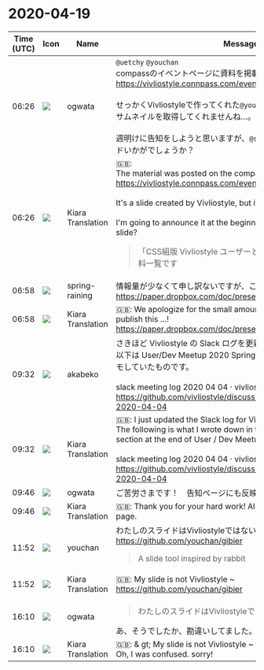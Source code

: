 # 2020-04-19

|Time (UTC)|Icon|Name|Message|
|---|---|---|---|
|06:26|![](https://avatars.slack-edge.com/2019-11-22/845042642576_070441337abaca9fb7b3_72.png)|ogwata|`@uetchy` `@youchan`<br>compassのイベントページに資料を掲載しました。<br><https://vivliostyle.connpass.com/event/170939/><br><br>せっかくVivliostyleで作ってくれた`@youchan` さんのスライドですが、サムネイルを取得してくれませんね…。<br><br>週明けに告知をしようと思いますが、`@spring-raining` さん、スライドいかがでしょうか？|
|06:26|![](https://avatars.slack-edge.com/2019-08-21/732685848020_f3f20736795184660348_72.png)|Kiara Translation|🇬🇧:  <br>The material was posted on the compass event page.<br><https://vivliostyle.connpass.com/event/170939/presentation/><br><br>It's a slide created by Vivliostyle, but it doesn't get thumbnails ...<br><br>I'm going to announce it at the beginning of the week. How about a slide?<br><blockquote>「CSS組版 Vivliostyle ユーザーと開発者の集い 2020春」の資料一覧です</blockquote>|
|06:58|![](https://secure.gravatar.com/avatar/1ac180f0868137292905c311b5fff781.jpg?s=72&d=https%3A%2F%2Fa.slack-edge.com%2Fdf10d%2Fimg%2Favatars%2Fava_0021-72.png)|spring-raining|情報量が少なくて申し訳ないですが、こちらを公開してください…！ <https://paper.dropbox.com/doc/present/ztyUW7iGR6OSHfxLAztKO>|
|06:58|![](https://avatars.slack-edge.com/2019-08-21/732685848020_f3f20736795184660348_72.png)|Kiara Translation|🇬🇧: We apologize for the small amount of information, but please publish this ...! <https://paper.dropbox.com/doc/present/ztyUW7iGR6OSHfxLAztKO>|
|09:32|![](https://avatars.slack-edge.com/2019-05-15/624511073651_25909952cd7a069ceed2_72.png)|akabeko|さきほど Vivliostyle の Slack ログを更新しました。<br>以下は User/Dev Meetup 2020 Spring 終盤の質疑応答コーナーでメモしていたものです。<br><br>slack meeting log 2020 04 04 · vivliostyle/discussion Wiki<br><https://github.com/vivliostyle/discussion/wiki/slack-meeting-log-2020-04-04>|
|09:32|![](https://avatars.slack-edge.com/2019-08-21/732685848020_f3f20736795184660348_72.png)|Kiara Translation|🇬🇧: I just updated the Slack log for Vivliostyle.<br>The following is what I wrote down in the question and answer section at the end of User / Dev Meetup 2020 Spring.<br><br>slack meeting log 2020 04 04 · vivliostyle / discussion Wiki<br><https://github.com/vivliostyle/discussion/wiki/slack-meeting-log-2020-04-04>|
|09:46|![](https://avatars.slack-edge.com/2019-11-22/845042642576_070441337abaca9fb7b3_72.png)|ogwata|ご苦労さまです！　告知ページにも反映させました。|
|09:46|![](https://avatars.slack-edge.com/2019-08-21/732685848020_f3f20736795184660348_72.png)|Kiara Translation|🇬🇧: Thank you for your hard work! Also reflected on the notice page.|
|11:52|![](https://secure.gravatar.com/avatar/b54abc5e7463fe6470c379e97e3f2477.jpg?s=72&d=https%3A%2F%2Fa.slack-edge.com%2Fdf10d%2Fimg%2Favatars%2Fava_0024-72.png)|youchan|わたしのスライドはVivliostyleではないです〜<br><https://github.com/youchan/gibier><br><blockquote>A slide tool inspired by rabbit</blockquote>|
|11:52|![](https://avatars.slack-edge.com/2019-08-21/732685848020_f3f20736795184660348_72.png)|Kiara Translation|🇬🇧: My slide is not Vivliostyle ~<br><https://github.com/youchan/gibier>|
|16:10|![](https://avatars.slack-edge.com/2019-11-22/845042642576_070441337abaca9fb7b3_72.png)|ogwata|<blockquote>わたしのスライドはVivliostyleではないです〜</blockquote>あ、そうでしたか、勘違いしてました。ごめんなさい！|
|16:10|![](https://avatars.slack-edge.com/2019-08-21/732685848020_f3f20736795184660348_72.png)|Kiara Translation|🇬🇧: &amp; gt; My slide is not Vivliostyle ~<br>Oh, I was confused. sorry!|
